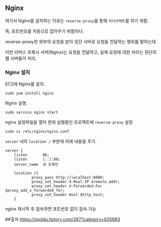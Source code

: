 ## Nginx

여기서 Nginx를 설치하는 이유는 `reverse-proxy`를 통해 `리다이렉트`를 하기 위함. 

즉, 포트번호를 자동으로 잡아주기 위함이다.

reverse-proxy란 외부의 요청을 받아 뒷단 서버로 요청을 전달하는 행위를 말하는데

이런 리버스 프록시 서버(Nginx)는 요청을 전달하고, 실제 요청에 대한 처리는 뒷단의 웹 서버들이 처리.

### Nginx 설치
EC2에 Nginx를 설치.
```
sudo yum install nginx
```
Nginx 실행.
```
sudo service nginx start
```

nginx 설정파일을 열어 현재 실행중인 프로젝트에 `reverse-proxy` 설정

```
sudo vi /etc/nginx/nginx.conf
```

`server` 내의 `location /` 부분에 아래 내용을 추가.

    server {
        listen       80;
        listen       [::]:80;
        server_name  내 도메인

        location /{
                proxy_pass http://localhost:8080;
                proxy_set_header X-Real-IP $remote_addr;
                proxy_set_header X-Forwarded-For $proxy_add_x_forwarded_for;
                proxy_set_header Host $http_host;
        }


nginx 재시작 후 접속하면 포트번호 없이 접속 가능

##출처
https://jojoldu.tistory.com/267?category=635883
